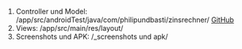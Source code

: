 1. Controller und Model: /app/src/androidTest/java/com/philipundbasti/zinsrechner/ [GitHub](http://github.com)
1. Views: /app/src/main/res/layout/
1. Screenshots und APK: /_screenshots und apk/
